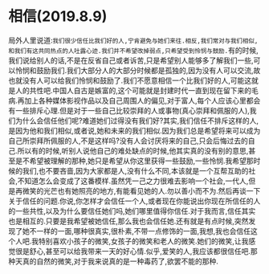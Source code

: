 # 相信(2019.8.9)

局外人里说道:`我们很少信任比我们好的人,宁肯避免与她们来往.相反,我们常对与我们相似,和我们有这共同热点的人吐露心迹.我们并不希望改掉弱点,只希望受到怜悯与鼓励.`有的时候,我们说给别人的话,不是在反省自己或者诉苦,只是希望别人能够多了解我们一些,可以怜悯和鼓励我们.我们大部分人的大部分时候都是孤独的,因为没有人可以交流,故也就没有人可以给我们怜悯和鼓励了.我们不愿意相信一个比我们好的人,可能这就是人的共性吧.中国人自古是嫉富的,这个可能就是封建时代一直到现在留下来的毛病.再加上各种媒体影视作品以及自己周围人的偏见,对于富人,每个人应该心里都会有一些排斥心理.但是对于一些自己比较崇拜的人或事物(真心崇拜和佩服的人),我们为什么会信任他们呢?难道她们过得没有我们好?其实,我们信任不排斥这样的人,是因为他和我们相似,或者说,她和未来的我们相似.因为我们总是希望将来可以成为自己所崇拜所佩服的人,不是这样吗?没有人会讨厌将来的自己,只会后悔过去的自己.所以有的时候,听别人说他自己的难处缺点的时候,他其实真的没有别的意思,甚至是不希望被理解的那种,她只是希望从你这里获得一些鼓励,一些怜悯.我希望那时候的我们,也不要吝啬,因为大家都是人,没有什么不同,本该就是一个互帮互助的社会,不知道怎么会变成了这番模样.虽然凭一己之力很难去影响一个社会,一代人,但是再微笑的光芒也有她照亮的地方,有能看见她的人.勿以善小而不为.然后再谈一下关于信任的问题.你说,你怎样才会信任一个人,或者现在你能说出你现在所信任的人的一些共性,以及为什么要信任她们吗,她们哪里值得你信任.对于我而言,信任其实也是相互的.只要是我希望被她信任,那么我也会信任她.还有就是有点时候,突然发现了她不一样的一面,哪种很真实,很朴素,不带一点修饰的一面,我想,我也会信任这个人吧.我特别喜欢小孩子的微笑,女孩子的微笑和老人的微笑.她们的微笑,让我感觉很是舒心,甚至可以给我带来一天的好心情.似乎,爱笑的人,我应该都很信任吧.那种天真的自然的微笑,对于我来说真的是一种毒药了,欲罢不能的那种.
